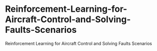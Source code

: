 # Reinforcement-Learning-for-Aircraft-Control-and-Solving-Faults-Scenarios
Reinforcement Learning for Aircraft Control and Solving Faults Scenarios
